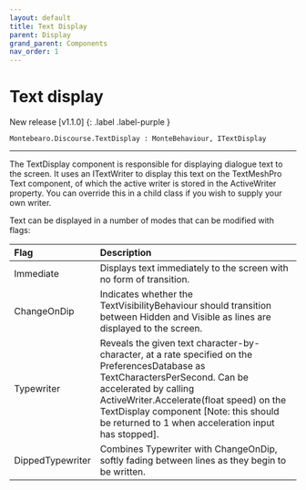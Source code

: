 ```yaml
---
layout: default
title: Text Display
parent: Display
grand_parent: Components
nav_order: 1
---
```


# Text display

New release [v1.1.0]
{: .label .label-purple }

```
Montebearo.Discourse.TextDisplay : MonteBehaviour, ITextDisplay
```
---

The TextDisplay component is responsible for displaying dialogue text to the screen. It uses an ITextWriter to display this text on the TextMeshPro Text component, of which the active writer is stored in the ActiveWriter property. You can override this in a child class if you wish to supply your own writer.  

Text can be displayed in a number of modes that can be modified with flags:

| Flag | Description |
|:-----|:------------|
| Immediate | Displays text immediately to the screen with no form of transition. |
| ChangeOnDip | Indicates whether the TextVisibilityBehaviour should transition between Hidden and Visible as lines are displayed to the screen. |
| Typewriter | Reveals the given text character-by-character, at a rate specified on the PreferencesDatabase as TextCharactersPerSecond. Can be accelerated by calling ActiveWriter.Accelerate(float speed) on the TextDisplay component [Note: this should be returned to 1 when acceleration input has stopped].
| DippedTypewriter | Combines Typewriter with ChangeOnDip, softly fading between lines as they begin to be written. |
